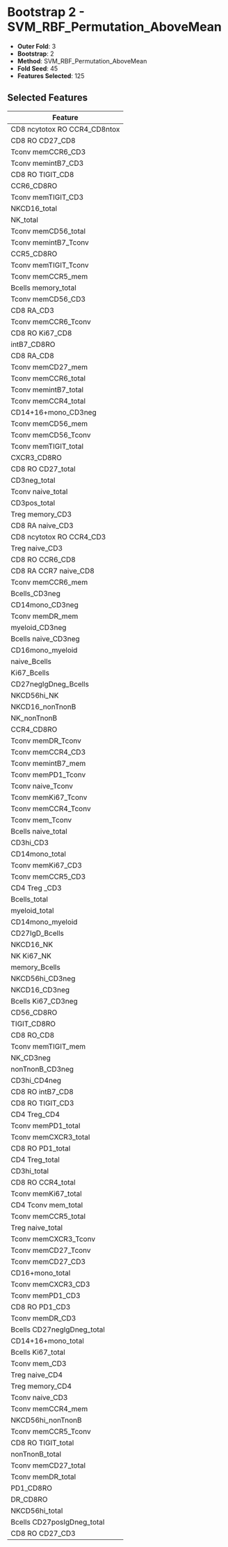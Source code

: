 # Bootstrap 2 - SVM_RBF_Permutation_AboveMean

- **Outer Fold**: 3
- **Bootstrap**: 2
- **Method**: SVM_RBF_Permutation_AboveMean
- **Fold Seed**: 45
- **Features Selected**: 125

## Selected Features

| Feature |
|---------|
| CD8 ncytotox RO CCR4_CD8ntox |
| CD8 RO CD27_CD8 |
| Tconv memCCR6_CD3 |
| Tconv memintB7_CD3 |
| CD8 RO TIGIT_CD8 |
| CCR6_CD8RO |
| Tconv memTIGIT_CD3 |
| NKCD16_total |
| NK_total |
| Tconv memCD56_total |
| Tconv memintB7_Tconv |
| CCR5_CD8RO |
| Tconv memTIGIT_Tconv |
| Tconv memCCR5_mem |
| Bcells memory_total |
| Tconv memCD56_CD3 |
| CD8 RA_CD3 |
| Tconv memCCR6_Tconv |
| CD8 RO Ki67_CD8 |
| intB7_CD8RO |
| CD8 RA_CD8 |
| Tconv memCD27_mem |
| Tconv memCCR6_total |
| Tconv memintB7_total |
| Tconv memCCR4_total |
| CD14+16+mono_CD3neg |
| Tconv memCD56_mem |
| Tconv memCD56_Tconv |
| Tconv memTIGIT_total |
| CXCR3_CD8RO |
| CD8 RO CD27_total |
| CD3neg_total |
| Tconv naive_total |
| CD3pos_total |
| Treg memory_CD3 |
| CD8 RA naive_CD3 |
| CD8 ncytotox RO CCR4_CD3 |
| Treg naive_CD3 |
| CD8 RO CCR6_CD8 |
| CD8 RA CCR7 naive_CD8 |
| Tconv memCCR6_mem |
| Bcells_CD3neg |
| CD14mono_CD3neg |
| Tconv memDR_mem |
| myeloid_CD3neg |
| Bcells naive_CD3neg |
| CD16mono_myeloid |
| naive_Bcells |
| Ki67_Bcells |
| CD27negIgDneg_Bcells |
| NKCD56hi_NK |
| NKCD16_nonTnonB |
| NK_nonTnonB |
| CCR4_CD8RO |
| Tconv memDR_Tconv |
| Tconv memCCR4_CD3 |
| Tconv memintB7_mem |
| Tconv memPD1_Tconv |
| Tconv naive_Tconv |
| Tconv memKi67_Tconv |
| Tconv memCCR4_Tconv |
| Tconv mem_Tconv |
| Bcells naive_total |
| CD3hi_CD3 |
| CD14mono_total |
| Tconv memKi67_CD3 |
| Tconv memCCR5_CD3 |
| CD4 Treg _CD3 |
| Bcells_total |
| myeloid_total |
| CD14mono_myeloid |
| CD27IgD_Bcells |
| NKCD16_NK |
| NK Ki67_NK |
| memory_Bcells |
| NKCD56hi_CD3neg |
| NKCD16_CD3neg |
| Bcells Ki67_CD3neg |
| CD56_CD8RO |
| TIGIT_CD8RO |
| CD8 RO_CD8 |
| Tconv memTIGIT_mem |
| NK_CD3neg |
| nonTnonB_CD3neg |
| CD3hi_CD4neg |
| CD8 RO intB7_CD8 |
| CD8 RO TIGIT_CD3 |
| CD4 Treg_CD4 |
| Tconv memPD1_total |
| Tconv memCXCR3_total |
| CD8 RO PD1_total |
| CD4 Treg_total |
| CD3hi_total |
| CD8 RO CCR4_total |
| Tconv memKi67_total |
| CD4 Tconv mem_total |
| Tconv memCCR5_total |
| Treg naive_total |
| Tconv memCXCR3_Tconv |
| Tconv memCD27_Tconv |
| Tconv memCD27_CD3 |
| CD16+mono_total |
| Tconv memCXCR3_CD3 |
| Tconv memPD1_CD3 |
| CD8 RO PD1_CD3 |
| Tconv memDR_CD3 |
| Bcells CD27negIgDneg_total |
| CD14+16+mono_total |
| Bcells Ki67_total |
| Tconv mem_CD3 |
| Treg naive_CD4 |
| Treg memory_CD4 |
| Tconv naive_CD3 |
| Tconv memCCR4_mem |
| NKCD56hi_nonTnonB |
| Tconv memCCR5_Tconv |
| CD8 RO TIGIT_total |
| nonTnonB_total |
| Tconv memCD27_total |
| Tconv memDR_total |
| PD1_CD8RO |
| DR_CD8RO |
| NKCD56hi_total |
| Bcells CD27posIgDneg_total |
| CD8 RO CD27_CD3 |
